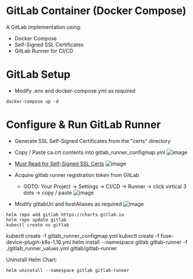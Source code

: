 # GitLab Container (Docker Compose)
A GitLab implementation using: 
* Docker Compose
* Self-Signed SSL Certificates
* GitLab Runner for CI/CD

# GitLab Setup
* Modify .env and docker-compose.yml as required
```console
docker-compose up -d
```

# Configure & Run GitLab Runner
  * Generate SSL Self-Signed Certificates from the "certs" directory
  * Copy / Paste ca.crt contents into gitlab_runner_configmap.yml
    ![image](https://github.com/dcodev1702/gitlab_container/assets/32214072/2c254641-2209-446b-b0f9-ea2358fc0b36)

  * [Must Read for Self-Signed SSL Certs](https://docs.gitlab.com/runner/configuration/tls-self-signed.html)
    ![image](https://github.com/dcodev1702/gitlab_container/assets/32214072/d2369248-6ead-49d7-b784-f0d39a0667eb)

  * Acquire gitlab runner registration token from GitLab 
    * GOTO: Your Project -> Settings -> CI/CD -> Runner -> click virtical 3 dots -> copy / paste
    ![image](https://github.com/dcodev1702/gitlab_container/assets/32214072/ee161287-1e92-4572-8792-8677d213b6bc)
    
  * Modify gitlabUrl and hostAliases as required
  ![image](https://github.com/dcodev1702/gitlab_container/assets/32214072/d1dc3110-8a97-4a0e-8576-ec9ff5a9ed54)

  ```console
  helm repo add gitlab https://charts.gitlab.io
  helm repo update gitlab
  kubectl create ns gitlab
  ```

 kubectl create -f gitlab_runner_configmap.yml
 kubectl create -f fuse-device-plugin-k8s-1.16.yml
 helm install --namespace gitlab gitlab-runner -f ./gitlab_runner_values.yml gitlab/gitlab-runner

 Uninstall Helm Chart:
 ```console
 helm uninstall --namespace gitlab gitlab-runner
 ```
